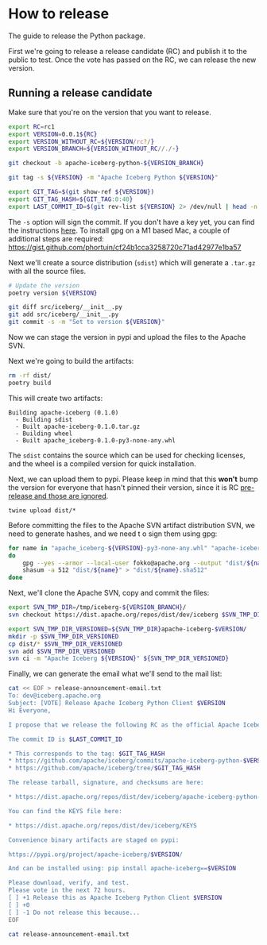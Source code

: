 <!--
  - Licensed to the Apache Software Foundation (ASF) under one
  - or more contributor license agreements.  See the NOTICE file
  - distributed with this work for additional information
  - regarding copyright ownership.  The ASF licenses this file
  - to you under the Apache License, Version 2.0 (the
  - "License"); you may not use this file except in compliance
  - with the License.  You may obtain a copy of the License at
  -
  -   http://www.apache.org/licenses/LICENSE-2.0
  -
  - Unless required by applicable law or agreed to in writing,
  - software distributed under the License is distributed on an
  - "AS IS" BASIS, WITHOUT WARRANTIES OR CONDITIONS OF ANY
  - KIND, either express or implied.  See the License for the
  - specific language governing permissions and limitations
  - under the License.
  -->

# How to release

The guide to release the Python package.

First we're going to release a release candidate (RC) and publish it to the public to test. Once the vote has passed on the RC, we can release the new version.

## Running a release candidate

Make sure that you're on the version that you want to release.

```bash
export RC=rc1
export VERSION=0.0.1${RC}
export VERSION_WITHOUT_RC=${VERSION/rc?/}
export VERSION_BRANCH=${VERSION_WITHOUT_RC//./-}

git checkout -b apache-iceberg-python-${VERSION_BRANCH}

git tag -s ${VERSION} -m "Apache Iceberg Python ${VERSION}"

export GIT_TAG=$(git show-ref ${VERSION})
export GIT_TAG_HASH=${GIT_TAG:0:40}
export LAST_COMMIT_ID=$(git rev-list ${VERSION} 2> /dev/null | head -n 1)
```

The `-s` option will sign the commit. If you don't have a key yet, you can find the instructions [here](http://www.apache.org/dev/openpgp.html#key-gen-generate-key). To install gpg on a M1 based Mac, a couple of additional steps are required: https://gist.github.com/phortuin/cf24b1cca3258720c71ad42977e1ba57

Next we'll create a source distribution (`sdist`) which will generate a `.tar.gz` with all the source files.

```bash
# Update the version
poetry version ${VERSION}

git diff src/iceberg/__init__.py
git add src/iceberg/__init__.py
git commit -s -m "Set to version ${VERSION}"
```

Now we can stage the version in pypi and upload the files to the Apache SVN.

Next we're going to build the artifacts:

```bash
rm -rf dist/
poetry build
```

This will create two artifacts:

```
Building apache-iceberg (0.1.0)
  - Building sdist
  - Built apache-iceberg-0.1.0.tar.gz
  - Building wheel
  - Built apache_iceberg-0.1.0-py3-none-any.whl
```

The `sdist` contains the source which can be used for checking licenses, and the wheel is a compiled version for quick installation.

Next, we can upload them to pypi. Please keep in mind that this **won't** bump the version for everyone that hasn't pinned their version, since it is RC [pre-release and those are ignored](https://packaging.python.org/en/latest/guides/distributing-packages-using-setuptools/#pre-release-versioning).

```
twine upload dist/*
```

Before committing the files to the Apache SVN artifact distribution SVN, we need to generate hashes, and we need t o sign them using gpg:

```bash
for name in "apache_iceberg-${VERSION}-py3-none-any.whl" "apache-iceberg-${VERSION}.tar.gz"
do
    gpg --yes --armor --local-user fokko@apache.org --output "dist/${name}.asc" --detach-sig "dist/${name}"
    shasum -a 512 "dist/${name}" > "dist/${name}.sha512"
done
```

Next, we'll clone the Apache SVN, copy and commit the files:

```bash
export SVN_TMP_DIR=/tmp/iceberg-${VERSION_BRANCH}/
svn checkout https://dist.apache.org/repos/dist/dev/iceberg $SVN_TMP_DIR

export SVN_TMP_DIR_VERSIONED=${SVN_TMP_DIR}apache-iceberg-$VERSION/
mkdir -p $SVN_TMP_DIR_VERSIONED
cp dist/* $SVN_TMP_DIR_VERSIONED
svn add $SVN_TMP_DIR_VERSIONED
svn ci -m "Apache Iceberg ${VERSION}" ${SVN_TMP_DIR_VERSIONED}
```

Finally, we can generate the email what we'll send to the mail list:

```bash
cat << EOF > release-announcement-email.txt
To: dev@iceberg.apache.org
Subject: [VOTE] Release Apache Iceberg Python Client $VERSION
Hi Everyone,

I propose that we release the following RC as the official Apache Iceberg Python Client $VERSION release.

The commit ID is $LAST_COMMIT_ID

* This corresponds to the tag: $GIT_TAG_HASH
* https://github.com/apache/iceberg/commits/apache-iceberg-python-$VERSION_BRANCH
* https://github.com/apache/iceberg/tree/$GIT_TAG_HASH

The release tarball, signature, and checksums are here:

* https://dist.apache.org/repos/dist/dev/iceberg/apache-iceberg-python-$VERSION/

You can find the KEYS file here:

* https://dist.apache.org/repos/dist/dev/iceberg/KEYS

Convenience binary artifacts are staged on pypi:

https://pypi.org/project/apache-iceberg/$VERSION/

And can be installed using: pip install apache-iceberg==$VERSION

Please download, verify, and test.
Please vote in the next 72 hours.
[ ] +1 Release this as Apache Iceberg Python Client $VERSION
[ ] +0
[ ] -1 Do not release this because...
EOF

cat release-announcement-email.txt
```
